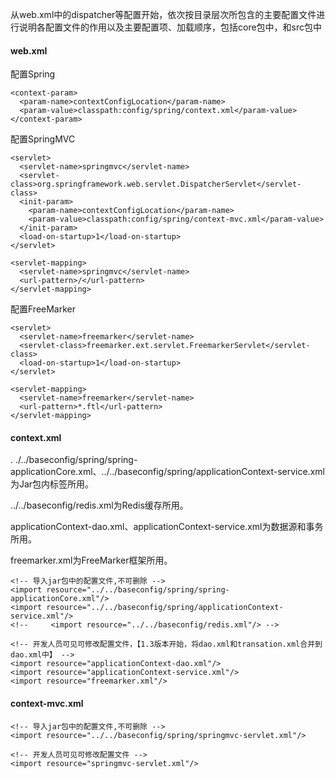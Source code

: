 从web.xml中的dispatcher等配置开始，依次按目录层次所包含的主要配置文件进行说明各配置文件的作用以及主要配置项、加载顺序，包括core包中，和src包中

#### web.xml

配置Spring

```
<context-param>
  <param-name>contextConfigLocation</param-name>
  <param-value>classpath:config/spring/context.xml</param-value>
</context-param>
```

配置SpringMVC

```
<servlet>
  <servlet-name>springmvc</servlet-name>
  <servlet-class>org.springframework.web.servlet.DispatcherServlet</servlet-class>
  <init-param>
    <param-name>contextConfigLocation</param-name>
    <param-value>classpath:config/spring/context-mvc.xml</param-value>
  </init-param>
  <load-on-startup>1</load-on-startup>
</servlet>

<servlet-mapping>
  <servlet-name>springmvc</servlet-name>
  <url-pattern>/</url-pattern>
</servlet-mapping>
```

配置FreeMarker

```
<servlet>
  <servlet-name>freemarker</servlet-name>
  <servlet-class>freemarker.ext.servlet.FreemarkerServlet</servlet-class>
  <load-on-startup>1</load-on-startup>
</servlet>

<servlet-mapping>
  <servlet-name>freemarker</servlet-name>
  <url-pattern>*.ftl</url-pattern>
</servlet-mapping>
```

#### context.xml

../../baseconfig/spring/spring-applicationCore.xml、../../baseconfig/spring/applicationContext-service.xml为Jar包内标签所用。

../../baseconfig/redis.xml为Redis缓存所用。

applicationContext-dao.xml、applicationContext-service.xml为数据源和事务所用。

freemarker.xml为FreeMarker框架所用。

```
<!-- 导入jar包中的配置文件,不可删除 -->
<import resource="../../baseconfig/spring/spring-applicationCore.xml"/>
<import resource="../../baseconfig/spring/applicationContext-service.xml"/>
<!--     <import resource="../../baseconfig/redis.xml"/> -->

<!-- 开发人员可见可修改配置文件，【1.3版本开始，将dao.xml和transation.xml合并到dao.xml中】 -->
<import resource="applicationContext-dao.xml"/>
<import resource="applicationContext-service.xml"/>
<import resource="freemarker.xml"/>
```

#### context-mvc.xml

```
<!-- 导入jar包中的配置文件,不可删除 -->
<import resource="../../baseconfig/spring/springmvc-servlet.xml"/>

<!-- 开发人员可见可修改配置文件 -->
<import resource="springmvc-servlet.xml"/>
```



